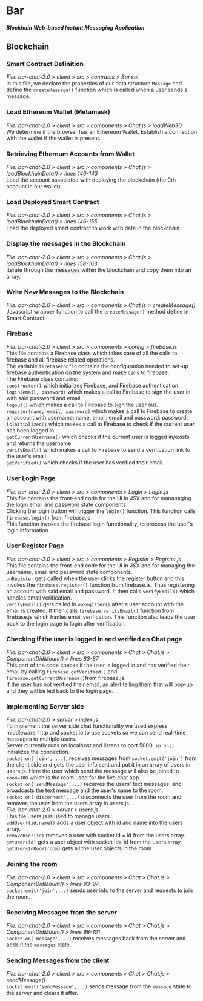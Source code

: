 # Bar
##### Blockhain Web-based Instant Messaging Application

## Blockchain
### Smart Contract Definition
<em>File: bar-chat-2.0 > client > src > contracts > Bar.sol</em>  
In this file, we declare the properties of our data structure `Message` and define the `createMessage()` function which is called when a user sends a message.  
  
### Load Ethereum Wallet (Metamask)
<em>File: bar-chat-2.0 > client > src > components > Chat.js > loadWeb3()</em>    
We determine if the browser has an Ethereum Wallet. Establish a connection with the wallet if the wallet is present.  
  
### Retrieving Ethereum Accounts from Wallet
<em>File: bar-chat-2.0 > client > src > components > Chat.js > loadBlockhainData() > lines 140-143</em>    
Load the account associated with deploying the blockchain (the 0th account in our wallet).  
  
### Load Deployed Smart Contract
<em>File: bar-chat-2.0 > client > src > components > Chat.js > loadBlockhainData() > lines 146-155</em>    
Load the deployed smart contract to work with data in the blockchain.  
   
### Display the messages in the Blockchain
<em>File: bar-chat-2.0 > client > src > components > Chat.js > loadBlockhainData() > lines 158-163</em>    
Iterate through the messages within the blockchain and copy them into an array.  
  
### Write New Messages to the Blockchain  
<em>File: bar-chat-2.0 > client > src > components > Chat.js > createMessage()</em>    
Javascript wrapper function to call the `createMessage()` method define in Smart Contract.  

### Firebase  
<em>File: bar-chat-2.0 > client > src > components > config > firebase.js</em>  
This file contains a Firebase class which takes care of all the calls to firebase and all firebase related operations.  
The variable `firebaseConfig` contains the configuration needed to set-up firebase authentication on the system and make calls to firebase.  
The Firebase class contains:  
`constructor()` which initializes Firebase, and Firebase authentication  
`login(email, password)` which makes a call to Firebase to sign the user in with said password and email.  
`logout()` which makes a call to Firebase to sign the user out.  
`register(name, email, password)` which makes a call to Firebase to create an account with username: name, email: email and password: password.  
`isInitialized()` which makes a call to Firebase to check if the current user has been logged in.  
`getCurrentUsername()` which checks if the current user is logged in/exists and returns the username.  
`verifyEmail()` which makes a call to Firebase to send a verification link to the user's email.  
`getVerified()` which checks if the user has verified their email.  
   
### User Login Page  
<em>File: bar-chat-2.0 > client > src > components > Login > Login.js </em>  
This file contains the front-end code for the UI in JSX and for mananaging the login email and password state components.   
Clicking the login button will trigger the `login()` function. This function calls `firebase.login()` from firebase.js  
This function invokes the firebase login functionality, to process the user's login information.    

### User Register Page  
<em>File: bar-chat-2.0 > client > src > components > Register > Register.js </em>  
This file contains the front-end code for the UI in JSX and for managing the username, email and password state components.  
`onRegister` gets called when the user clicks the register button and this invokes the `firebase.register()` function from firebase.js. Thus registering an account with said email and password. It then calls `verifyEmail()` which handles email verification.  
`verifyEmail()` gets called in `onRegister()` after a user account with the email is created. It then calls `firebase.verifyEmail()` function from firebase.js which hanles email verification. This function also leads the user back to the login page to login after verification.  

### Checking if the user is logged in and verified on Chat page  
<em>File: bar-chat-2.0 > client > src > components > Chat > Chat.js > ComponentDidMount() > lines 83-87</em>  
This part of the code checks if the user is logged in and has verified their email by calling `firebase.getVerified()` and `firebase.getCurrentUsername()`from firebase.js.  
If the user has not verified their email, an alert telling them that will pop-up and they will be led back to the login page.  

### Implementing Server side  
<em>File: bar-chat-2.0 > server > index.js </em>  
To implement the server side chat functionality we used express middleware, http and socket.io to use sockets so we can send real-time messages to multiple users.  
Server currently runs on localhost and listens to port 5000.
`io.on()` initializes the connection.  
`socket.on('join', ...)`, receives messages from `socket.emit('join')` from the client side and gets the user info sent and put it in an array of users in users.js. Here the user which send the message will also be joined to `room=100` which is the room used for the live chat app.  
`socket.on('sendMessage',...)` receives the users' text messages, and broadcasts the text message and the user's name to the room.  
`socket.on('disconnect',...)` disconnects the user from the room and removes the user from the users array in users.js.  
<em>File: bar-chat-2.0 > server > users.js </em>   
This file users.js is used to manage users.  
`addUser({id,name})` adds a user object with id and name into the users array.  
`removeUser(id)` removes a user with socket id = id from the users array.   
`getUser(id)` gets a user object with socket id= id from the users array.  
`getUsersInRoom(room)` gets all the user objects in the room.  

### Joining the room  
<em>File: bar-chat-2.0 > client > src > components > Chat > Chat.js > ComponentDidMount() > lines 93-97</em>  
`socket.emit('join',...)` sends user info to the server and requests to join the room.  

### Receiving Messages from the server  
<em>File: bar-chat-2.0 > client > src > components > Chat > Chat.js > ComponentDidMount() > lines 98-101</em>  
`socket.on('message',...)` receives messages back from the server and adds it the `messages` state.  

### Sending Messages from the client  
<em>File: bar-chat-2.0 > client > src > components > Chat > Chat.js > sendMessage()</em>  
`socket.emit('sendMessage',...)` sends message from the `message` state to the server and clears it after.  







